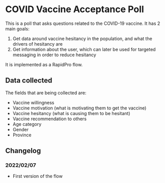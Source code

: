 # COVID Vaccine Acceptance Poll

This is a poll that asks questions related to the COVID-19 vaccine. It has 2 main goals:
1. Get data around vaccine hesitancy in the population, and what the drivers of hesitancy are
2. Get information about the user, which can later be used for targeted messaging in order to reduce hesitancy

It is implemented as a RapidPro flow.

## Data collected
The fields that are being collected are:
- Vaccine willingness
- Vaccine motivation (what is motivating them to get the vaccine)
- Vaccine hesitancy (what is causing them to be hesitant)
- Vaccine recommendation to others
- Age category
- Gender
- Province

## Changelog
### 2022/02/07
- First version of the flow
